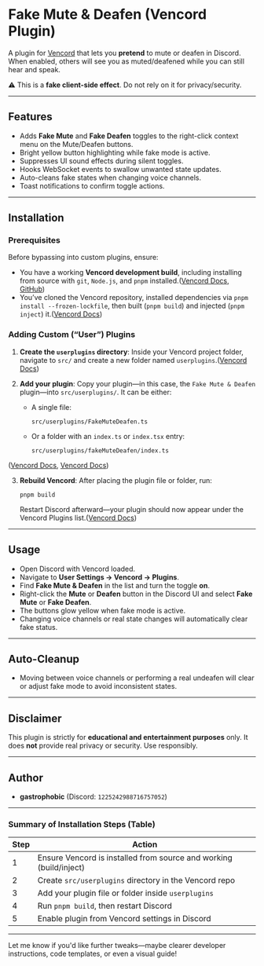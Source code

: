 
# Fake Mute & Deafen (Vencord Plugin)

A plugin for [Vencord](https://github.com/Vencord/Vencord) that lets you **pretend** to mute or deafen in Discord.
When enabled, others will see you as muted/deafened while you can still hear and speak.

⚠️ This is a **fake client-side effect**. Do not rely on it for privacy/security.

---

## Features

* Adds **Fake Mute** and **Fake Deafen** toggles to the right-click context menu on the Mute/Deafen buttons.
* Bright yellow button highlighting while fake mode is active.
* Suppresses UI sound effects during silent toggles.
* Hooks WebSocket events to swallow unwanted state updates.
* Auto-cleans fake states when changing voice channels.
* Toast notifications to confirm toggle actions.

---

## Installation

### Prerequisites

Before bypassing into custom plugins, ensure:

* You have a working **Vencord development build**, including installing from source with `git`, `Node.js`, and `pnpm` installed.([Vencord Docs][1], [GitHub][2])
* You’ve cloned the Vencord repository, installed dependencies via `pnpm install --frozen-lockfile`, then built (`pnpm build`) and injected (`pnpm inject`) it.([Vencord Docs][1])

### Adding Custom (“User”) Plugins

1. **Create the `userplugins` directory**:
   Inside your Vencord project folder, navigate to `src/` and create a new folder named `userplugins`.([Vencord Docs][3])

2. **Add your plugin**:
   Copy your plugin—in this case, the `Fake Mute & Deafen` plugin—into `src/userplugins/`. It can be either:

   * A single file:

     ```
     src/userplugins/FakeMuteDeafen.ts
     ```
   * Or a folder with an `index.ts` or `index.tsx` entry:

     ```
     src/userplugins/fakeMuteDeafen/index.ts
     ```

([Vencord Docs][3], [Vencord Docs][4])

3. **Rebuild Vencord**:
   After placing the plugin file or folder, run:

   ```
   pnpm build
   ```

   Restart Discord afterward—your plugin should now appear under the Vencord Plugins list.([Vencord Docs][3])

---

## Usage

* Open Discord with Vencord loaded.
* Navigate to **User Settings → Vencord → Plugins**.
* Find **Fake Mute & Deafen** in the list and turn the toggle **on**.
* Right-click the **Mute** or **Deafen** button in the Discord UI and select **Fake Mute** or **Fake Deafen**.
* The buttons glow yellow when fake mode is active.
* Changing voice channels or real state changes will automatically clear fake status.

---

## Auto-Cleanup

* Moving between voice channels or performing a real undeafen will clear or adjust fake mode to avoid inconsistent states.

---

## Disclaimer

This plugin is strictly for **educational and entertainment purposes** only.
It does **not** provide real privacy or security. Use responsibly.

---

## Author

* **gastrophobic** (Discord: `1225242988716757052`)

---

### Summary of Installation Steps (Table)

| Step | Action                                                             |
| ---- | ------------------------------------------------------------------ |
| 1    | Ensure Vencord is installed from source and working (build/inject) |
| 2    | Create `src/userplugins` directory in the Vencord repo             |
| 3    | Add your plugin file or folder inside `userplugins`                |
| 4    | Run `pnpm build`, then restart Discord                             |
| 5    | Enable plugin from Vencord settings in Discord                     |

---

Let me know if you'd like further tweaks—maybe clearer developer instructions, code templates, or even a visual guide!

[1]: https://docs.vencord.dev/installing/?utm_source=chatgpt.com "Installing Vencord | Vencord Docs"
[2]: https://github.com/chunkbanned/VCUserPluginsInstaller?utm_source=chatgpt.com "This script will help people install custom plugins to Vencord."
[3]: https://docs.vencord.dev/installing/custom-plugins/?utm_source=chatgpt.com "Installing custom plugins - Vencord Docs"
[4]: https://docs.vencord.dev/intro/?utm_source=chatgpt.com "Introduction - Vencord Docs"
